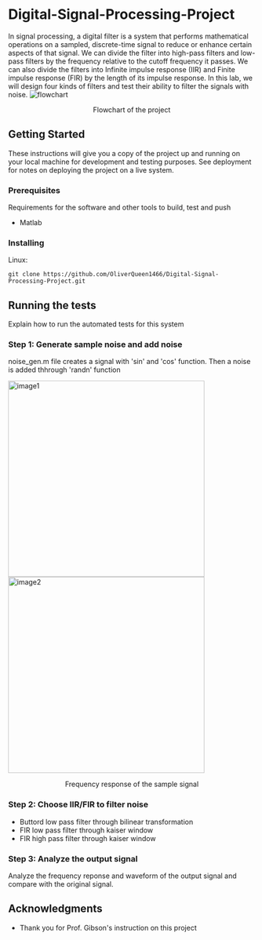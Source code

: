 # Digital-Signal-Processing-Project
In signal processing, a digital filter is a system that performs mathematical operations on a sampled, discrete-time signal to reduce or enhance certain aspects of that signal. We can divide the filter into high-pass filters and low-pass filters by the frequency relative to the cutoff frequency it passes. We can also divide the filters into Infinite impulse response (IIR) and Finite impulse response (FIR) by the length of its impulse response. In this lab, we will design four kinds of filters and test their ability to filter the signals with noise.
![flowchart](https://github.com/OliverQueen1466/Storage_Image/blob/main/digital_pj/flowchart.png)

<p align="center">Flowchart of the project</p>


## Getting Started

These instructions will give you a copy of the project up and running on
your local machine for development and testing purposes. See deployment
for notes on deploying the project on a live system.

### Prerequisites

Requirements for the software and other tools to build, test and push 
- Matlab

### Installing

Linux:

    git clone https://github.com/OliverQueen1466/Digital-Signal-Processing-Project.git


## Running the tests

Explain how to run the automated tests for this system

### Step 1: Generate sample noise and add noise 

noise_gen.m file creates a signal with 'sin' and 'cos' function. Then a noise is added thhrough 'randn' function

<div style="display:inline-block">
  <img src="https://github.com/OliverQueen1466/Storage_Image/blob/main/digital_pj/samplesignal.png" alt="image1" width="400">
  <img src="https://github.com/OliverQueen1466/Storage_Image/blob/main/digital_pj/frequency_ample.png" alt="image2" width="400">
</div>


<p align="center">Frequency response of the sample signal</p>

### Step 2: Choose IIR/FIR to filter noise 

- Buttord low pass filter through bilinear transformation
- FIR low pass filter through kaiser window
- FIR high pass filter through kaiser window


### Step 3: Analyze the output signal

Analyze the frequency reponse and waveform of the output signal and compare with the original signal. 


## Acknowledgments

  - Thank you for Prof. Gibson's instruction on this project 
